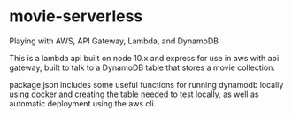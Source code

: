 # movie-serverless
Playing with AWS, API Gateway, Lambda, and DynamoDB

This is a lambda api built on node 10.x and express for use in aws with api gateway, built to talk to a DynamoDB table that stores a movie collection.

package.json includes some useful functions for running dynamodb locally using docker and creating the table needed to test locally, as well as automatic deployment using the aws cli. 
